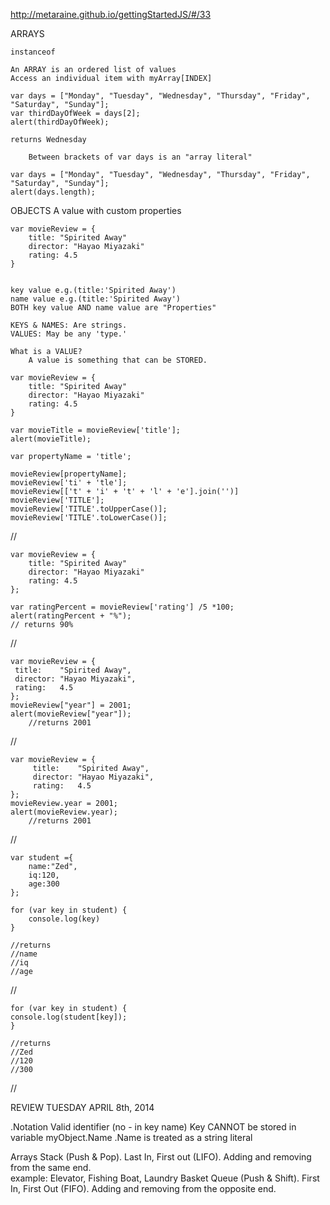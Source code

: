 http://metaraine.github.io/gettingStartedJS/#/33

ARRAYS

	instanceof

	An ARRAY is an ordered list of values
	Access an individual item with myArray[INDEX]
	
	var days = ["Monday", "Tuesday", "Wednesday", "Thursday", "Friday", "Saturday", "Sunday"];
	var thirdDayOfWeek = days[2];
	alert(thirdDayOfWeek);

	returns Wednesday

		Between brackets of var days is an "array literal"

	var days = ["Monday", "Tuesday", "Wednesday", "Thursday", "Friday", "Saturday", "Sunday"];
	alert(days.length);



OBJECTS
	A value with custom properties

	var movieReview = {
		title: "Spirited Away"
		director: "Hayao Miyazaki"
		rating: 4.5
	}
	

	key value e.g.(title:'Spirited Away')
	name value e.g.(title:'Spirited Away')
	BOTH key value AND name value are "Properties"

	KEYS & NAMES: Are strings.
	VALUES: May be any 'type.'

	What is a VALUE?
		A value is something that can be STORED.

	var movieReview = {
		title: "Spirited Away"
		director: "Hayao Miyazaki"
		rating: 4.5
	}

	var movieTitle = movieReview['title'];
	alert(movieTitle);

	var propertyName = 'title';
	
	movieReview[propertyName];
	movieReview['ti' + 'tle'];
	movieReview[['t' + 'i' + 't' + 'l' + 'e'].join('')]
	movieReview['TITLE'];
	movieReview['TITLE'.toUpperCase()];
	movieReview['TITLE'.toLowerCase()];

//

	var movieReview = {
		title: "Spirited Away"
		director: "Hayao Miyazaki"
		rating: 4.5
	};

	var ratingPercent = movieReview['rating'] /5 *100;
	alert(ratingPercent + "%");
	// returns 90%

//

	var movieReview = {
     title:    "Spirited Away",
     director: "Hayao Miyazaki",
     rating:   4.5
	};
	movieReview["year"] = 2001;
	alert(movieReview["year"]);
		//returns 2001

//

	var movieReview = {
	     title:    "Spirited Away",
	     director: "Hayao Miyazaki",
	     rating:   4.5
	};
	movieReview.year = 2001;
	alert(movieReview.year);
		//returns 2001

//

	var student ={
		name:"Zed",
		iq:120,
		age:300
	};

	for (var key in student) {
		console.log(key)
	}

	//returns
	//name
	//iq
	//age

//

	for (var key in student) {
	console.log(student[key]);
	}
	
	//returns
	//Zed
	//120
	//300

//

REVIEW TUESDAY APRIL 8th, 2014

.Notation
	Valid identifier (no - in key name)
	Key CANNOT be stored in variable
	myObject.Name
		.Name is treated as a string literal

Arrays
	Stack (Push & Pop).
		Last In, First out (LIFO).
			Adding and removing from the same end.  
				example: Elevator, Fishing Boat, Laundry Basket
	Queue (Push & Shift).
		First In, First Out (FIFO).
			Adding and removing from the opposite end.  

